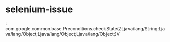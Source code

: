# selenium-issue
: com.google.common.base.Preconditions.checkState(ZLjava/lang/String;Ljava/lang/Object;Ljava/lang/Object;Ljava/lang/Object;)V
